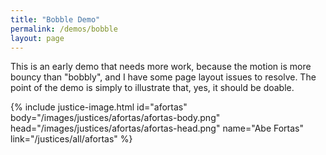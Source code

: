 ```yaml
---
title: "Bobble Demo"
permalink: /demos/bobble
layout: page
---
```


This is an early demo that needs more work, because the motion is more bouncy than "bobbly", and I have some page layout issues to resolve.
The point of the demo is simply to illustrate that, yes, it should be doable.

{% include justice-image.html id="afortas" body="/images/justices/afortas/afortas-body.png" head="/images/justices/afortas/afortas-head.png" name="Abe Fortas" link="/justices/all/afortas" %}

<script>
anime({
  targets: '#afortas-head',
  translateY: '5vh',
  duration: 300,
  loop: true,
  direction: 'alternate',
  easing: 'easeInCubic'
});
</script>
